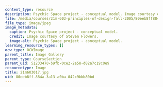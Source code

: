 ```yaml
---
content_type: resource
description: Psychic Space project - conceptual model. Image courtesy of Steven Flowers.
file: /media/courses/21m-603-principles-of-design-fall-2005/80eeb8ff884a3a13a0ba042c9bbb80bd_21m603017.jpg
file_type: image/jpeg
image_metadata:
  caption: Psychic Space project - conceptual model.
  credit: Image courtesy of Steven Flowers.
  image-alt: Psychic Space project - conceptual model.
learning_resource_types: []
ocw_type: OCWImage
parent_title: Image Gallery
parent_type: CourseSection
parent_uid: 51233470-b9fb-0ce2-2e58-d82a7c19c0e9
resourcetype: Image
title: 21m603017.jpg
uid: 80eeb8ff-884a-3a13-a0ba-042c9bbb80bd
---
```

